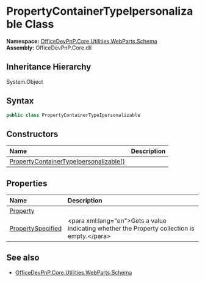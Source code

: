# PropertyContainerTypeIpersonalizable Class
  

**Namespace:** [OfficeDevPnP.Core.Utilities.WebParts.Schema](OfficeDevPnP.Core.Utilities.WebParts.Schema.md)  
**Assembly:** OfficeDevPnP.Core.dll  
## Inheritance Hierarchy
System.Object  
## Syntax
```C#
public class PropertyContainerTypeIpersonalizable
```
## Constructors
|**Name**|**Description**|
|:-----|:-----|
| [PropertyContainerTypeIpersonalizable()](OfficeDevPnP.Core.Utilities.WebParts.Schema.PropertyContainerTypeIpersonalizable.ctor1.md) |  
## Properties
|**Name**|**Description**|
|:-----|:-----|
| [Property](OfficeDevPnP.Core.Utilities.WebParts.Schema.PropertyContainerTypeIpersonalizable.Property.md) | 
| [PropertySpecified](OfficeDevPnP.Core.Utilities.WebParts.Schema.PropertyContainerTypeIpersonalizable.PropertySpecified.md) |  &lt;para xml:lang="en"&gt;Gets a value indicating whether the Property collection is empty.&lt;/para&gt; 
## See also
- [OfficeDevPnP.Core.Utilities.WebParts.Schema](OfficeDevPnP.Core.Utilities.WebParts.Schema.md)
